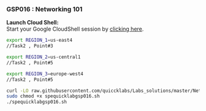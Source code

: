 ### GSP016 : Networking 101

 **Launch Cloud Shell:**  
   Start your Google CloudShell session by [clicking here](https://console.cloud.google.com/home/dashboard?project=&pli=1&cloudshell=true).


```bash
export REGION_1=us-east4
//Task2 , Point#3

export REGION_2=us-central1
//Task2 , Point#5

export REGION_3=europe-west4
//Task2 , Point#5

```

```bash
curl -LO raw.githubusercontent.com/quiccklabs/Labs_solutions/master/Networking%20101/spequicklabgsp016.sh
sudo chmod +x spequicklabgsp016.sh
./spequicklabgsp016.sh
```
